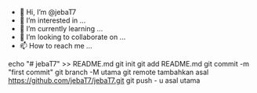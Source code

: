 - 👋 Hi, I’m @jebaT7
- 👀 I’m interested in ...
- 🌱 I’m currently learning ...
- 💞️ I’m looking to collaborate on ...
- 📫 How to reach me ...

<!---
jebaT7/jebaT7 is a ✨ special ✨ repository because its `README.md` (this file) appears on your GitHub profile.
You can click the Preview link to take a look at your changes.
--->
echo "# jebaT7" >> README.md 
git init 
git add README.md 
git commit -m "first commit" 
git branch -M utama 
git remote tambahkan asal https://github.com/jebaT7/jebaT7.git
 git push - u asal utama
